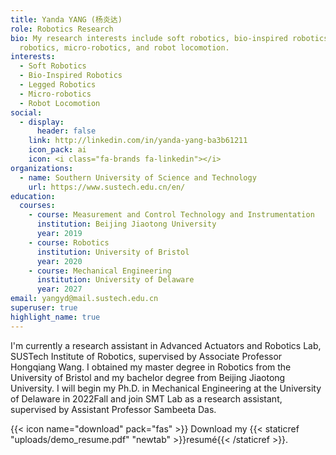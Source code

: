 ```yaml
---
title: Yanda YANG (杨炎达)
role: Robotics Research
bio: My research interests include soft robotics, bio-inspired robotics, legged
  robotics, micro-robotics, and robot locomotion.
interests:
  - Soft Robotics
  - Bio-Inspired Robotics
  - Legged Robotics
  - Micro-robotics
  - Robot Locomotion
social:
  - display:
      header: false
    link: http://linkedin.com/in/yanda-yang-ba3b61211
    icon_pack: ai
    icon: <i class="fa-brands fa-linkedin"></i>
organizations:
  - name: Southern University of Science and Technology
    url: https://www.sustech.edu.cn/en/
education:
  courses:
    - course: Measurement and Control Technology and Instrumentation
      institution: Beijing Jiaotong University
      year: 2019
    - course: Robotics
      institution: University of Bristol
      year: 2020
    - course: Mechanical Engineering
      institution: University of Delaware
      year: 2027
email: yangyd@mail.sustech.edu.cn
superuser: true
highlight_name: true
---
```

I'm currently a research assistant in Advanced Actuators and Robotics Lab, SUSTech Institute of Robotics, supervised by Associate Professor Hongqiang Wang. I obtained my master degree in Robotics from the University of Bristol and my bachelor degree from Beijing Jiaotong University. I will begin my Ph.D. in Mechanical Engineering at the University of Delaware in 2022Fall and join SMT Lab as a research assistant, supervised by Assistant Professor Sambeeta Das.

{{< icon name="download" pack="fas" >}} Download my {{< staticref "uploads/demo_resume.pdf" "newtab" >}}resumé{{< /staticref >}}.